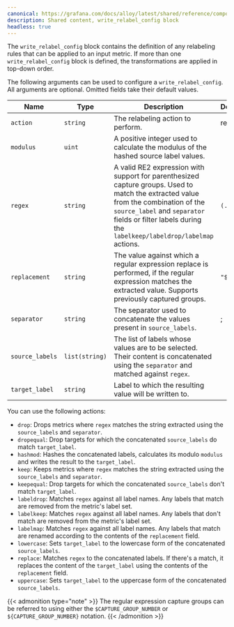 ```yaml
---
canonical: https://grafana.com/docs/alloy/latest/shared/reference/components/write-relabel-config-block/
description: Shared content, write_relabel_config block
headless: true
---
```


<!-- NOTE(@tpaschalis) This needs to be kept in sync with rule.md on the same
directory since these pages don't support some type of templating. -->

The `write_relabel_config` block contains the definition of any relabeling rules that can be applied to an input metric.
If more than one `write_relabel_config` block is defined, the transformations are applied in top-down order.

The following arguments can be used to configure a `write_relabel_config`.
All arguments are optional. Omitted fields take their default values.

| Name            | Type           | Description                                                                                                                                                                                                                                   | Default | Required |
| --------------- | -------------- | --------------------------------------------------------------------------------------------------------------------------------------------------------------------------------------------------------------------------------------------- | ------- | -------- |
| `action`        | `string`       | The relabeling action to perform.                                                                                                                                                                                                             | replace | no       |
| `modulus`       | `uint`         | A positive integer used to calculate the modulus of the hashed source label values.                                                                                                                                                           |         | no       |
| `regex`         | `string`       | A valid RE2 expression with support for parenthesized capture groups. Used to match the extracted value from the combination of the `source_label` and `separator` fields or filter labels during the `labelkeep/labeldrop/labelmap` actions. | `(.*)`  | no       |
| `replacement`   | `string`       | The value against which a regular expression replace is performed, if the regular expression matches the extracted value. Supports previously captured groups.                                                                                | `"$1"`  | no       |
| `separator`     | `string`       | The separator used to concatenate the values present in `source_labels`.                                                                                                                                                                      | ;       | no       |
| `source_labels` | `list(string)` | The list of labels whose values are to be selected. Their content is concatenated using the `separator` and matched against `regex`.                                                                                                          |         | no       |
| `target_label`  | `string`       | Label to which the resulting value will be written to.                                                                                                                                                                                        |         | no       |

You can use the following actions:

* `drop`: Drops metrics where `regex` matches the string extracted using the `source_labels` and `separator`.
* `dropequal`: Drop targets for which the concatenated `source_labels` do match `target_label`.
* `hashmod`: Hashes the concatenated labels, calculates its modulo `modulus` and writes the result to the `target_label`.
* `keep`: Keeps metrics where `regex` matches the string extracted using the `source_labels` and `separator`.
* `keepequal`: Drop targets for which the concatenated `source_labels` don't match `target_label`.
* `labeldrop`: Matches `regex` against all label names. Any labels that match are removed from the metric's label set.
* `labelkeep`: Matches `regex` against all label names. Any labels that don't match are removed from the metric's label set.
* `labelmap`: Matches `regex` against all label names. Any labels that match are renamed according to the contents of the `replacement` field.
* `lowercase`: Sets `target_label` to the lowercase form of the concatenated `source_labels`.
* `replace`: Matches `regex` to the concatenated labels. If there's a match, it replaces the content of the `target_label` using the contents of the `replacement` field.
* `uppercase`: Sets `target_label` to the uppercase form of the concatenated `source_labels`.

{{< admonition type="note" >}}
The regular expression capture groups can be referred to using either the `$CAPTURE_GROUP_NUMBER` or `${CAPTURE_GROUP_NUMBER}` notation.
{{< /admonition >}}
